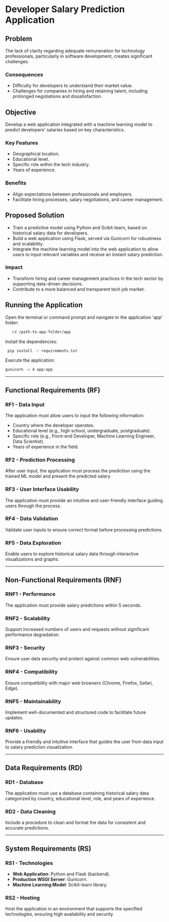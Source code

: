 # Developer Salary Prediction Application

## **Problem**
The lack of clarity regarding adequate remuneration for technology professionals, particularly in software development, creates significant challenges.

### **Consequences**
- Difficulty for developers to understand their market value.
- Challenges for companies in hiring and retaining talent, including prolonged negotiations and dissatisfaction.

## **Objective**
Develop a web application integrated with a machine learning model to predict developers' salaries based on key characteristics.

### **Key Features**
- Geographical location.
- Educational level.
- Specific role within the tech industry.
- Years of experience.

### **Benefits**
- Align expectations between professionals and employers.
- Facilitate hiring processes, salary negotiations, and career management.

## **Proposed Solution**
- Train a predictive model using Python and Scikit-learn, based on historical salary data for developers.
- Build a web application using Flask, served via Gunicorn for robustness and scalability.
- Integrate the machine learning model into the web application to allow users to input relevant variables and receive an instant salary prediction.

### **Impact**
- Transform hiring and career management practices in the tech sector by supporting data-driven decisions.
- Contribute to a more balanced and transparent tech job market.

## **Running the Application**

Open the terminal or command prompt and navigate to the application 'app' folder:

```bash
   cd /path-to-app-folder/app
```

Install the dependencies:

```bash
 pip install -r requirements.txt
```

Execute the application:

```bash
gunicorn -w 4 app:app
```
---

## **Functional Requirements (RF)**

### **RF1 - Data Input**
The application must allow users to input the following information:
- Country where the developer operates.
- Educational level (e.g., high school, undergraduate, postgraduate).
- Specific role (e.g., Front-end Developer, Machine Learning Engineer, Data Scientist).
- Years of experience in the field.

### **RF2 - Prediction Processing**
After user input, the application must process the prediction using the trained ML model and present the predicted salary.

### **RF3 - User Interface Usability**
The application must provide an intuitive and user-friendly interface guiding users through the process.

### **RF4 - Data Validation**
Validate user inputs to ensure correct format before processing predictions.

### **RF5 - Data Exploration**
Enable users to explore historical salary data through interactive visualizations and graphs.

---

## **Non-Functional Requirements (RNF)**

### **RNF1 - Performance**
The application must provide salary predictions within 5 seconds.

### **RNF2 - Scalability**
Support increased numbers of users and requests without significant performance degradation.

### **RNF3 - Security**
Ensure user data security and protect against common web vulnerabilities.

### **RNF4 - Compatibility**
Ensure compatibility with major web browsers (Chrome, Firefox, Safari, Edge).

### **RNF5 - Maintainability**
Implement well-documented and structured code to facilitate future updates.

### **RNF6 - Usability**
Provide a friendly and intuitive interface that guides the user from data input to salary prediction visualization.

---

## **Data Requirements (RD)**

### **RD1 - Database**
The application must use a database containing historical salary data categorized by country, educational level, role, and years of experience.

### **RD2 - Data Cleaning**
Include a procedure to clean and format the data for consistent and accurate predictions.

---

## **System Requirements (RS)**

### **RS1 - Technologies**
- **Web Application**: Python and Flask (backend).
- **Production WSGI Server**: Gunicorn.
- **Machine Learning Model**: Scikit-learn library.

### **RS2 - Hosting**
Host the application in an environment that supports the specified technologies, ensuring high availability and security.
